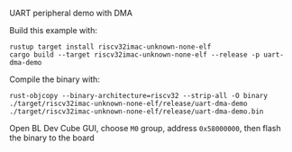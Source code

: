 UART peripheral demo with DMA

Build this example with:

```
rustup target install riscv32imac-unknown-none-elf
cargo build --target riscv32imac-unknown-none-elf --release -p uart-dma-demo
```

Compile the binary with:
```
rust-objcopy --binary-architecture=riscv32 --strip-all -O binary ./target/riscv32imac-unknown-none-elf/release/uart-dma-demo ./target/riscv32imac-unknown-none-elf/release/uart-dma-demo.bin
```

Open BL Dev Cube GUI, choose `M0` group, address `0x58000000`, then flash the binary to the board
